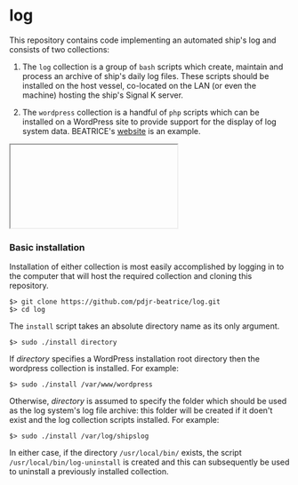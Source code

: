 # log

This repository contains code implementing an automated ship's log
and consists of two collections:

1. The `log` collection is a group of `bash` scripts which create,
   maintain and process an archive of ship's daily log files. These
   scripts should be installed on the host vessel, co-located on the
   LAN (or even the machine) hosting the ship's Signal K server.

2. The `wordpress` collection is a handful of `php` scripts which can
   be installed on a WordPress site to provide support for the display
   of log system data.
   BEATRICE's
   [website](https://www.pdjr.eu/)
   is an example.

<iframe src=""></iframe>

### Basic installation

Installation of either collection is most easily accomplished by
logging in to the computer that will host the required collection and
cloning this repository.
```
$> git clone https://github.com/pdjr-beatrice/log.git
$> cd log
```

The `install` script takes an absolute directory name as its only
argument.
```
$> sudo ./install directory
```
If *directory* specifies a WordPress installation root directory then
the wordpress collection is installed.
For example:
```
$> sudo ./install /var/www/wordpress
```

Otherwise, *directory* is assumed to specify the folder which should
be used as the log system's log file archive: this folder will be
created if it doen't exist and the log collection scripts installed.
For example:
```
$> sudo ./install /var/log/shipslog
```

In either case, if the directory `/usr/local/bin/` exists, the script
`/usr/local/bin/log-uninstall` is created and this can subsequently be
used to uninstall a previously installed collection.
